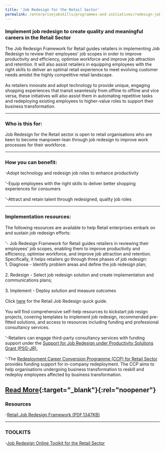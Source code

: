```yaml
---
title: 'Job Redesign for the Retail Sector'
permalink: /enterprisejobskills/programmes-and-initiatives/redesign-jobs/job-redesign-for-the-retail-sector/
---
```


### Implement job redesign to create quality and meaningful careers in the Retail Sector

The Job Redesign Framework for Retail guides retailers in implementing Job Redesign to review their employees' job scopes in order to improve productivity and efficiency, optimise workforce and improve job attraction and retention. It will also assist retailers in equipping employees with the right skills to deliver an optimal retail experience to meet evolving customer needs amidst the highly competitive retail landscape.<br><br>As retailers innovate and adopt technology to provide unique, engaging shopping experiences that transit seamlessly from offline to offline and vice versa, these initiatives will also assist them in automating repetitive tasks and redeploying existing employees to higher-value roles to support their business transformation.

---

### Who is this for:

Job Redesign for the Retail sector is open to retail organisations who are keen to become manpower-lean through job redesign to improve work processes for their workforce.

---

### How you can benefit:

-Adopt technology and redesign job roles to enhance productivity<br><br>'-Equip employees with the right skills to deliver better shopping experiences for consumers<br><br>'-Attract and retain talent through redesigned, quality job roles

---

### Implementation resources:

The following resources are available to help Retail enterprises embark on and sustain job redesign efforts:<br><br>'- Job Redesign Framework for Retail guides retailers in reviewing their employees' job scopes, enabling them to improve productivity and efficiency, optimise workforce, and improve job attraction and retention. Specifically, it helps retailers go through three phases of job redesign:<br>       1. Diagnose - Identify problem areas and define the job redesign plan;<br><br>       2. Redesign - Select job redesign solution and create implementation and communications plans;<br><br>       3. Implement - Deploy solution and measure outcomes<br><br>       Click <a href="https://www.wsg.gov.sg/content/programmes-and-initiatives/manpower-lean-productivity/retail-job-redesign-framework_3-step-process_for-download.pdf" target="_blank" rel="noopener">here</a> for the Retail Job Redesign quick guide.<br><br>You will find comprehensive self-help resources to kickstart job resign projects, covering templates to implement job redesign, recommended pre-fitted solutions, and access to resources including funding and professional consultancy services.<br><br>'-Retailers can engage third-party consultancy services with funding support under the <a href="https://www.wsg.gov.sg/productivity-solutions-grant-job-redesign.html" target="_blank" rel="noopener">Support for Job Redesign under Productivity Solutions Grant (PSG-JR).</a><br><br>'-The <a href="https://www.wsg.gov.sg/programmes-and-initiatives/redeployment-career-conversion-programme-for-retail-sector.html" target="_blank" rel="noopener">Redeployment Career Conversion Programme (CCP) for Retail Sector</a> provides funding support for in-company redeployment. The CCP aims to help organisations undergoing business transformation to reskill and redeploy employees affected by business transformation.

[Read More](https://www.wsg.gov.sg/programmes-and-initiatives/manpower-lean-productivity/job-redesign-for-the-retail-sector.html){:target="_blank"}{:rel="noopener"}
---

### Resources

-<a href="https://www.enterprisejobskills.gov.sg/content/resources/Retail%20Job%20Redesign%20Framework.pdf" target="_blank" rel="noopener">Retail Job Redesign Framework (PDF,1347KB)</a>

---

### TOOLKITS

-<a href="https://form.gov.sg/#!/5dcbc401f350d80012726c8b" target="_blank" rel="noopener">Job Redesign Online Toolkit for the Retail Sector</a>

